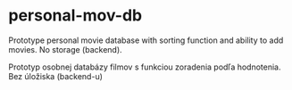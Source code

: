 # personal-mov-db

Prototype personal movie database with sorting function and ability to add movies. No storage (backend).

Prototyp osobnej databázy filmov s funkciou zoradenia podľa hodnotenia. Bez úložiska (backend-u)